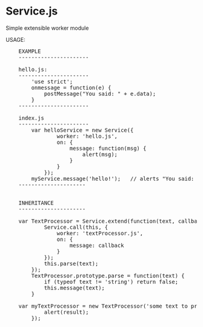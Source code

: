 Service.js
==========

Simple extensible worker module

USAGE:
<pre>
	EXAMPLE
	----------------------

	hello.js:
	----------------------
		'use strict';
		onmessage = function(e) {
			postMessage("You said: " + e.data);
		}
	----------------------

	index.js
	----------------------
		var helloService = new Service({
				worker: 'hello.js',
				on: {
					message: function(msg) {
						alert(msg);
					}
				}
			});
		myService.message('hello!');   // alerts "You said: hello!" asynchronously
	---------------------
	
	
	INHERITANCE
	---------------------
		
	var TextProcessor = Service.extend(function(text, callback) {
			Service.call(this, {
				worker: 'textProcessor.js',
				on: {
					message: callback
				}
			});
			this.parse(text);
		});
		TextProcessor.prototype.parse = function(text) {
			if (typeof text != 'string') return false;
			this.message(text);
		}
		
	var myTextProcessor = new TextProcessor('some text to process', function(result) {
			alert(result);
		});
</pre>